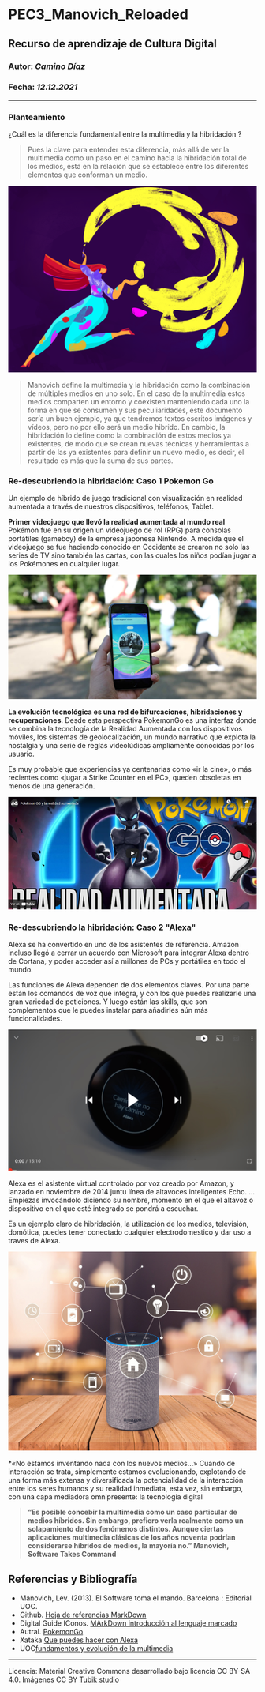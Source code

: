 # PEC3_Manovich_Reloaded
##  Recurso de aprendizaje de Cultura Digital
###  Autor: <em style = "color: # 13BFC8"> Camino Díaz </em>
###  Fecha: <em style = "color: # 13BFC8"> 12.12.2021 </em>
***
###  Planteamiento

¿Cuál es la diferencia fundamental entre la multimedia y la hibridación ?

>Pues la clave para entender esta diferencia, más allá de ver la multimedia como un paso en el camino hacia la hibridación total de los medios, está en la relación que se establece entre los diferentes elementos que conforman un medio.

<img src = "https://github.com/Camyds/PEC3_Manovich_Reloaded/blob/main/color_glossary_design_tubik_blog.png" alt = inicio width = "800">

>Manovich define la multimedia y la hibridación como la combinación de múltiples medios en uno solo. En el caso de la multimedia estos medios comparten un entorno y coexisten manteniendo cada uno la forma en que se consumen y sus peculiaridades, este documento sería un buen ejemplo, ya que tendremos textos escritos imágenes y vídeos, pero no por ello será un medio hibrido. En cambio, la hibridación lo define como la combinación de estos medios ya existentes, de modo que se crean nuevas técnicas y herramientas a partir de las ya existentes para definir un nuevo medio, es decir, el resultado es más que la suma de sus partes.

###  Re-descubriendo la hibridación: Caso 1 Pokemon Go

Un ejemplo de híbrido de juego tradicional con visualización en realidad aumentada a través de nuestros dispositivos, teléfonos, Tablet.

**Primer videojuego que llevó la realidad aumentada al mundo real**
Pokémon fue en su origen un videojuego de rol (RPG) para consolas portátiles (gameboy) de la empresa japonesa Nintendo. A medida que el videojuego se fue haciendo conocido en Occidente se crearon no solo las series de TV sino también las cartas, con las cuales los niños podían jugar a los Pokémones en cualquier lugar.

<img src="https://github.com/Camyds/PEC3_Manovich_Reloaded/blob/main/Transmedia-Pokemon-Go-2-Fco-Albarello.jpg" alt = PokemonGo ancho = "800">

**La evolución tecnológica es una red de bifurcaciones, hibridaciones y recuperaciones**. Desde esta perspectiva PokemonGo es una interfaz donde se combina la tecnología de la Realidad Aumentada con los dispositivos móviles, los sistemas de geolocalización, un mundo narrativo que explota la nostalgia y  una serie de reglas videolúdicas ampliamente conocidas por los usuario.

Es muy probable que experiencias ya centenarias como «ir la cine», o más recientes como «jugar a Strike Counter en el PC», queden obsoletas en menos de una generación.

[![Video Pokemon Go](https://github.com/Camyds/PEC3_Manovich_Reloaded/blob/main/Pokemon%20Go.-Video.png)](https://www.youtube.com/embed/4FCKVpt5HjM=YOUTUBE_VIDEO_ID_HERE)

###  Re-descubriendo la hibridación: Caso 2 "Alexa"

Alexa se ha convertido en uno de los asistentes de referencia. Amazon incluso llegó a cerrar un acuerdo con Microsoft para integrar Alexa dentro de Cortana, y poder acceder así a millones de PCs y portátiles en todo el mundo.

Las funciones de Alexa dependen de dos elementos claves. Por una parte están los comandos de voz que integra, y con los que puedes realizarle una gran variedad de peticiones. Y luego están las skills, que son complementos que le puedes instalar para añadirles aún más funcionalidades.

[![video Alexa](https://github.com/Camyds/PEC3_Manovich_Reloaded/blob/main/D829B7E3-D826-46CD-A557-875CC4A83393.jpeg)](https://youtu.be/uD2sJP0-wxM)

Alexa es el asistente virtual controlado por voz creado por Amazon, y lanzado en noviembre de 2014 juntu línea de altavoces inteligentes Echo. ... Empiezas invocándolo diciendo su nombre, momento en el que el altavoz o dispositivo en el que esté integrado se pondrá a escuchar.

Es un ejemplo claro de hibridación, la utilización de los medios, televisión, domótica, puedes tener conectado cualquier electrodomestico y dar uso a traves de Alexa.

<img src="https://github.com/Camyds/PEC3_Manovich_Reloaded/blob/main/1366_2000%20(1).jpg" alt = Alexa ancho = "800">

*«No estamos inventando nada con los nuevos medios…» Cuando de interacción se trata, simplemente estamos evolucionando, explotando de una forma más extensa y diversificada la potencialidad de la interacción entre los seres humanos y su realidad inmediata, esta vez, sin embargo, con una capa mediadora omnipresente: la tecnología digital 

>**“Es posible concebir la multimedia como un caso particular de medios híbridos. Sin embargo, prefiero verla realmente como un solapamiento de dos fenómenos distintos. Aunque ciertas aplicaciones multimedia clásicas de los años noventa podrían considerarse híbridos de medios, la mayoría no.” Manovich, Software Takes Command**
   
## Referencias y Bibliografía
- Manovich, Lev. (2013). El Software toma el mando. Barcelona : Editorial UOC.
- Github. [Hoja de referencias MarkDown](https://github.com/adam-p/markdown-here/wiki/Markdown-Cheatsheet#youtube-videos)
- Digital Guide IConos. [MArkDown introducción al lenguaje marcado](https://www.ionos.es/digitalguide/paginas-web/desarrollo-web/tutorial-de-markdown/)
- Autral. [PokemonGo](https://www.austral.edu.ar/posgrados-comunicacion/contenidos/pokemon-go-el-cruce-entre-realidad-aumentada-geolocalizacion-y-videojuegos/)
- Xataka [Que puedes hacer con Alexa](https://www.xataka.com/basics/que-alexa-que-puedes-hacer-que-dispositivos-compatibles)
- UOC[fundamentos y evolución de la multimedia](http://multimedia.uoc.edu/blogs/fem/es/remediacio-multimedia-i-hibridacio-dels-mitjans/)

---
Licencia: Material Creative Commons desarrollado bajo licencia CC BY-SA 4.0. Imágenes CC BY [Tubik studio](https://blog.tubikstudio.com)

